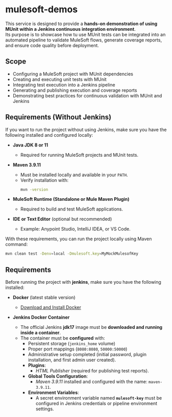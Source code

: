 # mulesoft-demos

This service is designed to provide a **hands-on demonstration of using MUnit within a Jenkins continuous integration environment**.  
Its purpose is to showcase how tu use MUnit tests can be integrated into an automated pipeline to validate MuleSoft flows, generate coverage reports, and ensure code quality before deployment.

## Scope

- Configuring a MuleSoft project with MUnit dependencies  
- Creating and executing unit tests with MUnit  
- Integrating test execution into a Jenkins pipeline  
- Generating and publishing execution and coverage reports  
- Demonstrating best practices for continuous validation with MUnit and Jenkins

## Requirements (Without Jenkins)

If you want to run the project without using Jenkins, make sure you have the following installed and configured locally:

- **Java JDK 8 or 11**  
  - Required for running MuleSoft projects and MUnit tests.

- **Maven 3.9.11**  
  - Must be installed locally and available in your `PATH`.  
  - Verify installation with:  
    ```bash
    mvn -version
    ```

- **MuleSoft Runtime (Standalone or Mule Maven Plugin)**  
  - Required to build and test MuleSoft applications.  

- **IDE or Text Editor** (optional but recommended)  
  - Example: Anypoint Studio, IntelliJ IDEA, or VS Code.

With these requirements, you can run the project locally using Maven command:  

```bash
mvn clean test -Denv=local -Dmulesoft.key=MyMockMulesofKey
```

## Requirements

Before running the project with **jenkins**, make sure you have the following installed:

- **Docker** (latest stable version)  
  - [Download and Install Docker](https://docs.docker.com/get-docker/)

- **Jenkins Docker Container**  
  - The official Jenkins **jdk17** image must be **downloaded and running inside a container**.  
  - The container must be **configured** with:  
    - Persistent storage (`jenkins_home` volume)  
    - Proper port mappings (`8080:8080`, `50000:50000`)  
    - Administrative setup completed (initial password, plugin installation, and first admin user created).
    - **Plugins**:  
      - *HTML Publisher* (required for publishing test reports).  
    - **Global Tools Configuration**:  
      - *Maven 3.9.11* installed and configured with the name: `maven-3.9.11`.
    - **Environment Variables**:  
      - A secret environment variable named **`mulesoft-key`** must be configured in Jenkins credentials or pipeline environment settings.

